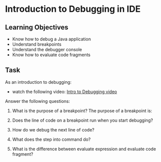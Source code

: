 # Introduction to Debugging in IDE

## Learning Objectives
- Know how to debug a Java application
- Understand breakpoints
- Understand the debugger console
- Know how to evaluate code fragments

## Task
As an introduction to debugging:
- watch the following video: [Intro to Debugging video](https://youtu.be/ErVZrVWZrko)


Answer the following questions:
1. What is the purpose of a breakpoint?
The purpose of a breakpoint is:
2. Does the line of code on a breakpoint run when you start debugging?

3. How do we debug the next line of code?

4. What does the step into command do?

5. What is the difference between evaluate expression and evaluate code fragment?
